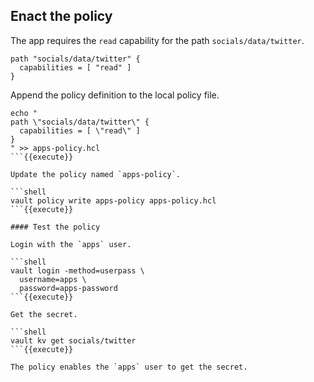 ## Enact the policy

The app requires the `read` capability for the path `socials/data/twitter`.

```hcl
path "socials/data/twitter" {
  capabilities = [ "read" ]
}
```

Append the policy definition to the local policy file.

```shell
echo "
path \"socials/data/twitter\" {
  capabilities = [ \"read\" ]
}
" >> apps-policy.hcl
```{{execute}}

Update the policy named `apps-policy`.

```shell
vault policy write apps-policy apps-policy.hcl
```{{execute}}

#### Test the policy

Login with the `apps` user.

```shell
vault login -method=userpass \
  username=apps \
  password=apps-password
```{{execute}}

Get the secret.

```shell
vault kv get socials/twitter
```{{execute}}

The policy enables the `apps` user to get the secret.
